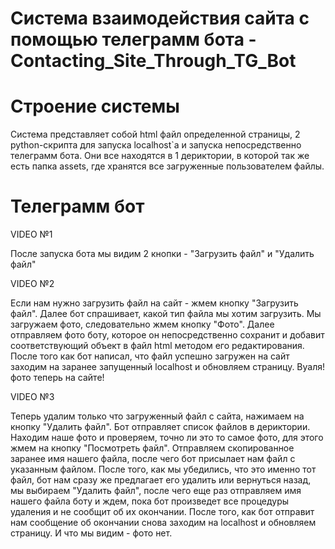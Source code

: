 # Система взаимодействия сайта с помощью телеграмм бота - Сontacting_Site_Through_TG_Bot

# Строение системы

Система представляет собой html файл определенной страницы, 2 python-скрипта для запуска localhost`а и запуска непосредственно телеграмм бота. Они все находятся в 1 дериктории, в которой так же есть папка assets, где хранятся все загруженные пользователем файлы.

# Телеграмм бот

VIDEO №1

После запуска бота мы видим 2 кнопки - "Загрузить файл" и "Удалить файл"

VIDEO №2

Если нам нужно загрузить файл на сайт - жмем кнопку "Загрузить файл". Далее бот спрашивает, какой тип файла мы хотим загрузить. Мы загружаем фото, следовательно жмем кнопку "Фото". Далее отправляем фото боту, которое он непосредственно сохранит и добавит соответствующий объект в файл html методом его редактирования. После того как бот написал, что файл успешно загружен на сайт заходим на заранее запущенный localhost и обновляем страницу. Вуаля! фото теперь на сайте!

VIDEO №3

Теперь удалим только что загруженный файл с сайта, нажимаем на кнопку "Удалить файл". Бот отправляет список файлов в дериктории. Находим наше фото и проверяем, точно ли это то самое фото, для этого жмем на кнопку "Посмотреть файл". Отправляем скопированное заранее имя нашего файла, после чего бот присылает нам файл с указанным файлом. После того, как мы убедились, что это именно тот файл, бот нам сразу же предлагает его удалить или вернуться назад, мы выбираем "Удалить файл", после чего еще раз отправляем имя нашего файла боту и ждем, пока бот произведет все процедуры удаления и не сообщит об их окончании. После того, как бот отправит нам сообщение об окончании снова заходим на localhost и обновляем страницу. И что мы видим - фото нет.